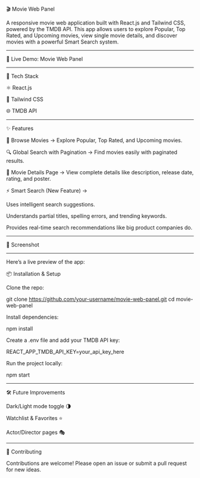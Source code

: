 🎬 Movie Web Panel

A responsive movie web application built with React.js and Tailwind CSS, powered by the TMDB API.
This app allows users to explore Popular, Top Rated, and Upcoming movies, view single movie details, and discover movies with a powerful Smart Search system.
<hr>
🔗 Live Demo: Movie Web Panel
<hr>
🚀 Tech Stack

⚛️ React.js

🎨 Tailwind CSS

🌐 TMDB API
<hr>
✨ Features

📌 Browse Movies → Explore Popular, Top Rated, and Upcoming movies.

🔍 Global Search with Pagination → Find movies easily with paginated results.

🎥 Movie Details Page → View complete details like description, release date, rating, and poster.

⚡ Smart Search (New Feature) →

Uses intelligent search suggestions.

Understands partial titles, spelling errors, and trending keywords.

Provides real-time search recommendations like big product companies do.
<hr>
📸 Screenshot
<hr>
Here’s a live preview of the app:

📦 Installation & Setup

Clone the repo:

git clone https://github.com/your-username/movie-web-panel.git
cd movie-web-panel


Install dependencies:

npm install


Create a .env file and add your TMDB API key:

REACT_APP_TMDB_API_KEY=your_api_key_here


Run the project locally:

npm start
<hr>
🛠️ Future Improvements

Dark/Light mode toggle 🌗

Watchlist & Favorites ⭐

Actor/Director pages 🎭
<hr>
🤝 Contributing

Contributions are welcome! Please open an issue or submit a pull request for new ideas.
